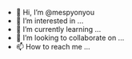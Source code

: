 - 👋 Hi, I’m @mespyonyou
- 👀 I’m interested in ...
- 🌱 I’m currently learning ...
- 💞️ I’m looking to collaborate on ...
- 📫 How to reach me ...

<!---
mespyonyou/mespyonyou is a ✨ special ✨ repository because its `README.md` (this file) appears on your GitHub profile.
You can click the Preview link to take a look at your changes.
--->
